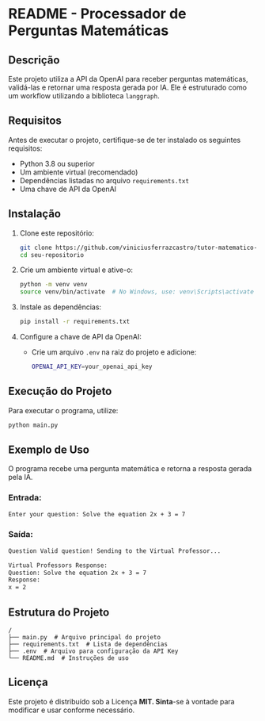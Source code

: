 # README - Processador de Perguntas Matemáticas

## Descrição

Este projeto utiliza a API da OpenAI para receber perguntas matemáticas, validá-las e retornar uma resposta gerada por IA. Ele é estruturado como um workflow utilizando a biblioteca `langgraph`.

## Requisitos

Antes de executar o projeto, certifique-se de ter instalado os seguintes requisitos:

- Python 3.8 ou superior
- Um ambiente virtual (recomendado)
- Dependências listadas no arquivo `requirements.txt`
- Uma chave de API da OpenAI

## Instalação

1. Clone este repositório:

   ```sh
   git clone https://github.com/viniciusferrazcastro/tutor-matematico-langchain.git
   cd seu-repositorio
   ```

2. Crie um ambiente virtual e ative-o:

   ```sh
   python -m venv venv
   source venv/bin/activate  # No Windows, use: venv\Scripts\activate
   ```

3. Instale as dependências:

   ```sh
   pip install -r requirements.txt
   ```

4. Configure a chave de API da OpenAI:

   - Crie um arquivo `.env` na raiz do projeto e adicione:
     ```sh
     OPENAI_API_KEY=your_openai_api_key
     ```

## Execução do Projeto

Para executar o programa, utilize:

```sh
python main.py
```

## Exemplo de Uso

O programa recebe uma pergunta matemática e retorna a resposta gerada pela IA.

### Entrada:

```sh
Enter your question: Solve the equation 2x + 3 = 7
```

### Saída:

```sh
Question Valid question! Sending to the Virtual Professor...

Virtual Professors Response:
Question: Solve the equation 2x + 3 = 7
Response:
x = 2
```

## Estrutura do Projeto

```
/
├── main.py  # Arquivo principal do projeto
├── requirements.txt  # Lista de dependências
├── .env  # Arquivo para configuração da API Key
└── README.md  # Instruções de uso
```

## Licença

Este projeto é distribuído sob a Licença **MIT. Sinta**-se à vontade para modificar e usar conforme necessário.

